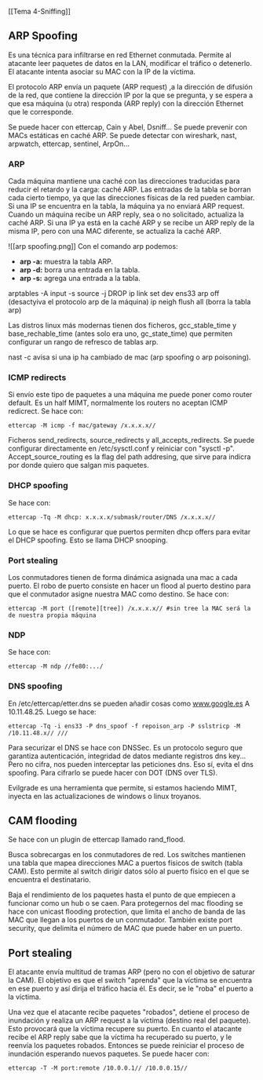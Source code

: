 [[Tema 4-Sniffing]]

## ARP Spoofing
Es una técnica para infiltrarse en red Ethernet conmutada. Permite al atacante leer paquetes de datos en la LAN, modificar el tráfico o detenerlo. El atacante intenta asociar su MAC con la IP de la víctima.

El protocolo ARP envía un paquete (ARP request) ,a la dirección de difusión de la red, que contiene la dirección IP por la que se pregunta, y se espera a que esa máquina (u otra) responda (ARP reply) con la dirección Ethernet que le corresponde.

Se puede hacer con ettercap, Cain y Abel, Dsniff... Se puede prevenir con MACs estáticas en caché ARP. Se puede detectar con wireshark, nast, arpwatch, ettercap, sentinel, ArpOn...

### ARP
Cada máquina mantiene una caché con las direcciones traducidas para reducir el retardo y la carga: caché ARP. Las entradas de la tabla se borran cada cierto tiempo, ya que las direcciones físicas de la red pueden cambiar. Si una IP se encuentra en la tabla, la máquina ya no enviará ARP request. Cuando un máquina recibe un ARP reply, sea o no solicitado, actualiza la caché ARP. Si una IP ya está en la caché ARP y se recibe un ARP reply de la misma IP, pero con una MAC diferente, se actualiza la caché ARP.

![[arp spoofing.png]]
Con el comando arp podemos:
+ **arp -a:** muestra la tabla ARP.
+ **arp -d:** borra una entrada en la tabla.
+ **arp -s:** agrega una entrada a la tabla.

arptables -A input -s source -j DROP
ip link set dev ens33 arp off (desactyiva el protocolo arp de la máquina)
ip neigh flush all (borra la tabla arp)

Las distros linux más modernas tienen dos ficheros, gcc_stable_time y base_rechable_time (antes solo era uno, gc_state_time) que permiten configurar un rango de refresco de tablas arp.

nast -c avisa si una ip ha cambiado de mac (arp spoofing o arp poisoning).

### ICMP redirects
Si envío este tipo de paquetes a una máquina me puede poner como router default. Es un half MIMT, normalmente los routers no aceptan ICMP redicrect. Se hace con:
```
ettercap -M icmp -f mac/gateway /x.x.x.x//
```

Ficheros send_redirects, source_redirects y all_accepts_redirects. Se puede configurar directamente en /etc/sysctl.conf y reiniciar con "sysctl -p". Accept_source_routing es la flag del path addresing, que sirve para indicra por donde quiero que salgan mis paquetes. 

### DHCP spoofing
Se hace con:
```
ettercap -Tq -M dhcp: x.x.x.x/submask/router/DNS /x.x.x.x//
```

Lo que se hace es configurar que puertos permiten dhcp offers para evitar el DHCP spoofing. Esto se llama DHCP snooping.

### Port stealing
Los conmutadores tienen de forma dinámica asignada una mac a cada puerto. El robo de puerto consiste en hacer un flood al puerto destino para que el conmutador asigne nuestra MAC como destino. Se hace con:
```
ettercap -M port ([remote][tree]) /x.x.x.x// #sin tree la MAC será la de nuestra propia máquina
```

### NDP
Se hace con:
```
ettercap -M ndp //fe80:.../
```

### DNS spoofing
En /etc/ettercap/etter.dns se pueden añadir cosas como www.google.es A 10.11.48.25. Luego se hace:
```
ettercap -Tq -i ens33 -P dns_spoof -f repoison_arp -P sslstricp -M /10.11.48.x// ///
```

Para securizar el DNS se hace con DNSSec. Es un protocolo seguro que garantiza autenticación, integridad de datos mediante registros dns key... Pero no cifra, nos pueden interceptar las peticiones dns. Eso sí, evita el dns spoofing. Para cifrarlo se puede hacer con DOT (DNS over TLS). 

Evilgrade es una herramienta que permite, si estamos haciendo MIMT, inyecta en las actualizaciones de windows o linux troyanos.

## CAM flooding
Se hace con un plugin de ettercap llamado rand_flood.

Busca sobrecargas en los conmutadores de red. Los switches mantienen una tabla que mapea direcciones MAC a puertos físicos de switch (tabla CAM). Esto permite al switch dirigir datos sólo al puerto físico en el que se encuentra el destinatario.

Baja el rendimiento de los paquetes hasta el punto de que empiecen a funcionar como un hub o se caen. Para protegernos del mac flooding se hace con unicast flooding protection, que limita el ancho de banda de las MAC que llegan a los puertos de un conmutador. También existe port security, que delimita el número de MAC que puede haber en un puerto.

## Port stealing
El atacante envía multitud de tramas ARP (pero no con el objetivo de saturar la CAM). El objetivo es que el switch "aprenda" que la víctima se encuentra en ese puerto y así dirija el tráfico hacia él. Es decir, se le "roba" el puerto a la víctima. 

Una vez que el atacante recibe paquetes "robados", detiene el proceso de inundación y realiza un ARP request a la víctima (destino real del paquete). Esto provocará que la víctima recupere su puerto. En cuanto el atacante recibe el ARP reply sabe que la víctima ha recuperado su puerto, y le reenvía los paquetes robados. Entonces se puede reiniciar el proceso de inundación esperando nuevos paquetes. Se puede hacer con:
```
ettercap -T -M port:remote /10.0.0.1// /10.0.0.15//
```
